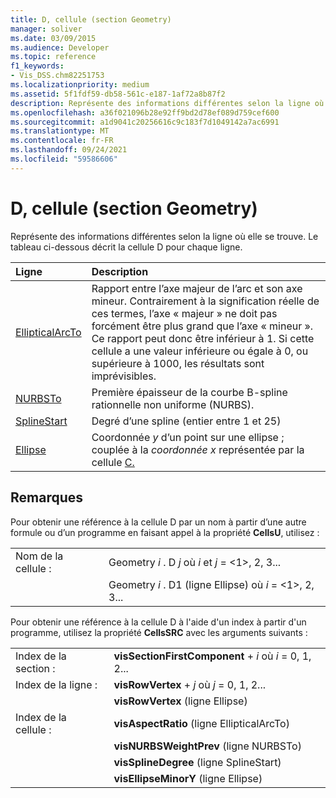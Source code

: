 ```yaml
---
title: D, cellule (section Geometry)
manager: soliver
ms.date: 03/09/2015
ms.audience: Developer
ms.topic: reference
f1_keywords:
- Vis_DSS.chm82251753
ms.localizationpriority: medium
ms.assetid: 5f1fdf59-db58-561c-e187-1af72a8b87f2
description: Représente des informations différentes selon la ligne où elle se trouve. Le tableau ci-dessous décrit la cellule D pour chaque ligne.
ms.openlocfilehash: a36f021096b28e92ff9bd2d78ef089d759cef600
ms.sourcegitcommit: a1d9041c20256616c9c183f7d1049142a7ac6991
ms.translationtype: MT
ms.contentlocale: fr-FR
ms.lasthandoff: 09/24/2021
ms.locfileid: "59586606"
---
```

# <a name="d-cell-geometry-section"></a>D, cellule (section Geometry)

Représente des informations différentes selon la ligne où elle se trouve. Le tableau ci-dessous décrit la cellule D pour chaque ligne.
  
|Ligne|Description|
|:-----|:-----|
|[EllipticalArcTo](ellipticalarcto-row-geometry-section.md) <br/> | Rapport entre l’axe majeur de l’arc et son axe mineur. Contrairement à la signification réelle de ces termes, l’axe « majeur » ne doit pas forcément être plus grand que l’axe « mineur ». Ce rapport peut donc être inférieur à 1. Si cette cellule a une valeur inférieure ou égale à 0, ou supérieure à 1000, les résultats sont imprévisibles.  <br/> |
|[NURBSTo](nurbsto-row-geometry-section.md) <br/> | Première épaisseur de la courbe B-spline rationnelle non uniforme (NURBS).  <br/> |
|[SplineStart](splinestart-row-geometry-section.md) <br/> | Degré d’une spline (entier entre 1 et 25)  <br/> |
|[Ellipse](ellipse-row-geometry-section.md) <br/> | Coordonnée *y* d’un point sur une ellipse ; couplée à la *coordonnée x* représentée par la cellule [C.](c-cell-geometry-section.md)  <br/> |
   
## <a name="remarks"></a>Remarques

Pour obtenir une référence à la cellule D par un nom à partir d’une autre formule ou d’un programme en faisant appel à la propriété **CellsU**, utilisez : 
  
|||
|:-----|:-----|
| Nom de la cellule :  <br/> | Geometry  *i*  . D  *j*            où  *i*  et  *j*  = <1>, 2, 3...  <br/> |
|| Geometry  *i*  . D1 (ligne Ellipse) où  *i*  = <1>, 2, 3...  <br/> |
   
Pour obtenir une référence à la cellule D à l'aide d'un index à partir d'un programme, utilisez la propriété **CellsSRC** avec les arguments suivants : 
  
|||
|:-----|:-----|
| Index de la section :  <br/> |**visSectionFirstComponent**  +   *i* où *i* = 0, 1, 2...  <br/> |
| Index de la ligne :  <br/> |**visRowVertex**  +   *j* où *j* = 0, 1, 2...  <br/> |
||**visRowVertex** (ligne Ellipse)  <br/> |
| Index de la cellule :  <br/> |**visAspectRatio** (ligne EllipticalArcTo)  <br/> |
||**visNURBSWeightPrev** (ligne NURBSTo)  <br/> |
||**visSplineDegree** (ligne SplineStart)  <br/> |
||**visEllipseMinorY** (ligne Ellipse)  <br/> |
   

